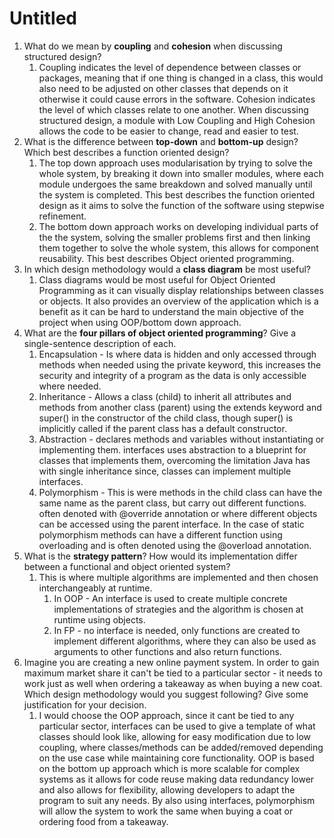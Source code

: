 # Untitled

1. What do we mean by **coupling** and **cohesion** when discussing structured design?
    1. Coupling indicates the level of dependence between classes or packages, meaning that if one thing is changed in a class, this would also need to be adjusted on other classes that depends on it otherwise it could cause errors in the software. Cohesion indicates the level of which classes relate to one another. When discussing structured design, a module with Low Coupling and High Cohesion allows the code to be easier to change, read and easier to test.
2. What is the difference between **top-down** and **bottom-up** design? Which best describes a function oriented design?
    1. The top down approach uses modularisation by trying to solve the whole system, by breaking it down into smaller modules, where each module undergoes the same breakdown and solved manually until the system is completed. This best describes the function oriented design as it aims to solve the function of the software using stepwise refinement. 
    2. The bottom down approach works on developing individual parts of the the system, solving the smaller problems first and then linking them together to solve the whole system, this allows for component reusability. This best describes Object oriented programming.
3. In which design methodology would a **class diagram** be most useful?
    1. Class diagrams would be most useful for Object Oriented Programming as it can visually display relationships between classes or objects. It also provides an overview of the application which is a benefit as it can be hard to understand the main objective of the project when using OOP/bottom down approach.
4. What are the **four pillars of object oriented programming**? Give a single-sentence description of each. 
    1. Encapsulation - Is where data is hidden and only accessed through methods when needed using the private keyword, this increases the security and integrity of a program as the data is only accessible where needed.
    2. Inheritance -  Allows a class (child) to inherit all attributes and methods from another class (parent) using the extends keyword and super() in the constructor of the child class, though super() is implicitly called if the parent class has a default constructor.
    3. Abstraction - declares methods and variables without instantiating or implementing them. interfaces uses abstraction to a blueprint for classes that implements them, overcoming the limitation Java has with single inheritance since, classes can implement multiple interfaces.
    4. Polymorphism - This is were methods in the child class can have the same name as the parent class, but carry out different functions. often denoted with @override annotation or where different objects can be accessed using the parent interface. In the case of static polymorphism methods can have a different function using overloading and is often denoted using the @overload annotation. 
5. What is the **strategy pattern**? How would its implementation differ between a functional and object oriented system?
    1. This is where multiple algorithms are implemented and then chosen interchangeably at runtime. 
        1. In OOP - An interface is used to create multiple concrete implementations of strategies and the algorithm is chosen at runtime using objects.
        2. In FP - no interface is needed, only functions are created to implement different algorithms, where they can also be used as arguments to other functions and also return functions. 
6. Imagine you are creating a new online payment system. In order to gain maximum market share it can't be tied to a particular sector - it needs to work just as well when ordering a takeaway as when buying a new coat. Which design methodology would you suggest following? Give some justification for your decision.
    1. I would choose the OOP approach, since it cant be tied to any particular sector, interfaces can be used to give a template of what classes should look like, allowing for easy modification due to low coupling, where classes/methods can be added/removed depending on the use case while maintaining core functionality. OOP is based on the bottom up approach which is more scalable for complex systems as it allows for code reuse making data redundancy lower and also allows for flexibility, allowing developers to adapt the program to suit any needs. By also using interfaces, polymorphism will allow the system to work the same when buying a coat or ordering food from a takeaway.
